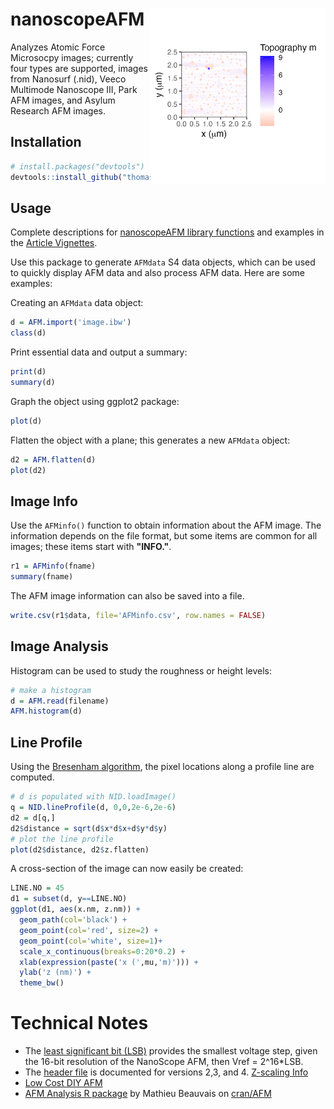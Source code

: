 # nanoscopeAFM  <img src="man/figures/logo.png" align="right" alt="" width="280" />

Analyzes Atomic Force Microsocpy images; currently four types are supported, images from Nanosurf (.nid), Veeco Multimode Nanoscope III, Park AFM images, and Asylum Research AFM images.


## Installation

```R
# install.packages("devtools")
devtools::install_github("thomasgredig/nanoscopeAFM")
```

## Usage

Complete descriptions for [nanoscopeAFM library functions](https://thomasgredig.github.io/nanoscopeAFM/) and examples in the [Article Vignettes](https://thomasgredig.github.io/nanoscopeAFM/articles/AFM-graphTypes.html).

Use this package to generate `AFMdata` S4 data objects, which can be used to quickly display AFM data and also process AFM data. Here are some examples:

Creating an `AFMdata` data object:

```R
d = AFM.import('image.ibw')
class(d)
```

Print essential data and output a summary:

```R
print(d)
summary(d)
```

Graph the object using ggplot2 package:

```R
plot(d)
```


Flatten the object with a plane; this generates a new `AFMdata` object:

```R
d2 = AFM.flatten(d)
plot(d2)
```





## Image Info

Use the `AFMinfo()` function to obtain information about the AFM image. The information depends on the file format, but some items are common for all images; these items start with **"INFO."**.

```R
r1 = AFMinfo(fname)
summary(fname)
```

The AFM image information can also be saved into a file.

```R
write.csv(r1$data, file='AFMinfo.csv', row.names = FALSE)
```


## Image Analysis

Histogram can be used to study the roughness or height levels:

```R
# make a histogram
d = AFM.read(filename)
AFM.histogram(d)
```


## Line Profile

Using the [Bresenham algorithm](https://en.wikipedia.org/wiki/Bresenham%27s_line_algorithm), the pixel locations along a profile line are computed.


```R
# d is populated with NID.loadImage()
q = NID.lineProfile(d, 0,0,2e-6,2e-6)
d2 = d[q,]
d2$distance = sqrt(d$x*d$x+d$y*d$y)
# plot the line profile
plot(d2$distance, d2$z.flatten)
```


A cross-section of the image can now easily be created:

```R
LINE.NO = 45
d1 = subset(d, y==LINE.NO)
ggplot(d1, aes(x.nm, z.nm)) +
  geom_path(col='black') + 
  geom_point(col='red', size=2) + 
  geom_point(col='white', size=1)+ 
  scale_x_continuous(breaks=0:20*0.2) + 
  xlab(expression(paste('x (',mu,'m)'))) +
  ylab('z (nm)') + 
  theme_bw()
```



# Technical Notes

* The [least significant bit (LSB)](https://masteringelectronicsdesign.com/an-adc-and-dac-least-significant-bit-lsb/) provides the smallest voltage step, given the 16-bit resolution of the NanoScope AFM, then Vref = 2^16*LSB.
* The [header file](http://www.weizmann.ac.il/Chemical_Research_Support/surflab/peter/headers/) is documented for versions 2,3, and 4. [Z-scaling Info](https://bioafm.physics.leidenuniv.nl/dokuwiki/lib/exe/fetch.php?media=afm:nanoscope_software_8.10_user_guide-d_004-1025-000_.pdf)
* [Low Cost DIY AFM](https://www.instructables.com/A-Low-Cost-Atomic-Force-Microscope-%E4%BD%8E%E6%88%90%E6%9C%AC%E5%8E%9F%E5%AD%90%E5%8A%9B%E9%A1%AF%E5%BE%AE%E9%8F%A1/)
* [AFM Analysis R package](https://rdrr.io/cran/AFM/) by Mathieu Beauvais on [cran/AFM](https://github.com/cran/AFM)
